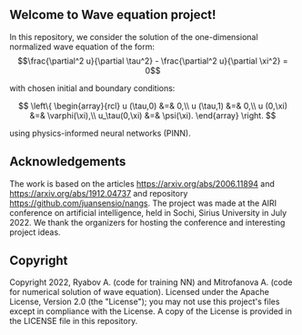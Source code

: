 ## Welcome to Wave equation project!

In this repository, we consider the solution of the one-dimensional normalized wave equation of the form:
$$\frac{\partial^2 u}{\partial \tau^2} - \frac{\partial^2 u}{\partial \xi^2} = 0$$

with chosen initial and boundary conditions:

$$
    \left\{
    \begin{array}{rcl}
         u (\tau,0) &=&  0,\\
         u (\tau,1) &=&  0,\\
         u (0,\xi) &=& \varphi(\xi),\\
         u_\tau(0,\xi) &=& \psi(\xi).
    \end{array}
    \right.
$$

using physics-informed neural networks (PINN).

## Acknowledgements

The work is based on the articles https://arxiv.org/abs/2006.11894 and https://arxiv.org/abs/1912.04737 and repository https://github.com/juansensio/nangs. The project was made at the AIRI conference on artificial intelligence, held in Sochi, Sirius University in July 2022. We thank the organizers for hosting the conference and interesting project ideas.

## Copyright

Copyright 2022, Ryabov A. (code for training NN) and Mitrofanova A. (code for numerical solution of wave equation). Licensed under the Apache License, Version 2.0 (the "License"); you may not use this project's files except in compliance with the License. A copy of the License is provided in the LICENSE file in this repository.
